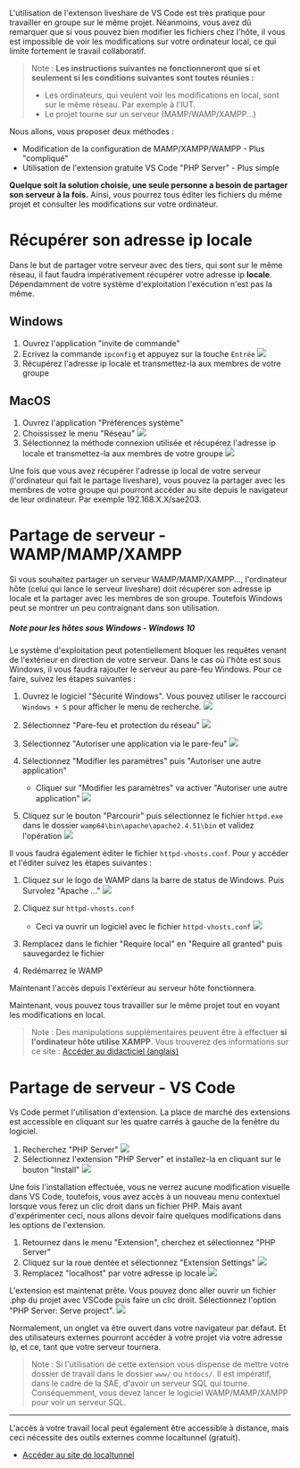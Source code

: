 L'utilisation de l'extenson liveshare de VS Code est très pratique pour travailler en groupe sur le même projet. Néanmoins, vous avez dû remarquer que si vous pouvez bien modifier les fichiers chez l'hôte, il vous est impossible de voir les modifications sur votre ordinateur local, ce qui limite fortement le travail collaboratif.

> Note : **Les instructions suivantes ne fonctionneront que si et seulement si les conditions suivantes sont toutes réunies :**
> - Les ordinateurs, qui veulent voir les modifications en local, sont sur le même réseau. Par exemple à l'IUT.
> - Le projet tourne sur un serveur (MAMP/WAMP/XAMPP...)

Nous allons, vous proposer deux méthodes :
- Modification de la configuration de MAMP/XAMPP/WAMPP - Plus "compliqué"
- Utilisation de l'extension gratuite VS Code "PHP Server" - Plus simple

**Quelque soit la solution choisie, une seule personne a besoin de partager son serveur à la fois.** Ainsi, vous pourrez tous éditer les fichiers du même projet et consulter les modifications sur votre ordinateur.
# Récupérer son adresse ip locale

Dans le but de partager votre serveur avec des tiers, qui sont sur le même réseau, il faut faudra impérativement récupérer votre adresse ip **locale**. Dépendamment de votre système d'exploitation l'exécution n'est pas la même.

## Windows

1. Ouvrez l'application "invite de commande"
2. Ecrivez la commande  `ipconfig` et appuyez sur la touche `Entrée`
![](captures-ecran/invite-commande.jpg)
3. Récupérez l'adresse ip locale et transmettez-la aux membres de votre groupe


## MacOS
1. Ouvrez l'application "Préférences système"
2. Choississez le menu "Réseau"
![](captures-ecran/pref-sys.png)
3. Sélectionnez la méthode connexion utilisée et récupérez l'adresse ip locale et transmettez-la aux membres de votre groupe
![](captures-ecran/reseau.png)

Une fois que vous avez récupérer l'adresse ip local de votre serveur (l'ordinateur qui fait le partage liveshare), vous pouvez la partager avec les membres de votre groupe qui pourront accéder au site depuis le navigateur de leur ordinateur. Par exemple 192.168.X.X/sae203.

# Partage de serveur - WAMP/MAMP/XAMPP

Si vous souhaitez partager un serveur WAMP/MAMP/XAMPP..., l'ordinateur hôte (celui qui lance le serveur liveshare) doit récupérer son adresse ip locale et la partager avec les membres de son groupe. Toutefois Windows peut se montrer un peu contraignant dans son utilisation.
##### Note pour les hôtes sous Windows - Windows 10

Le système d'exploitation peut potentiellement bloquer les requêtes venant de l'extérieur en direction de votre serveur. Dans le cas où l'hôte est sous Windows, il vous faudra rajouter le serveur au pare-feu Windows. Pour ce faire, suivez les étapes suivantes :

1. Ouvrez le logiciel "Sécurité Windows". Vous pouvez utiliser le raccourci `Windows + S` pour afficher le menu de recherche.
![](captures-ecran/pare-feu-1.png)

2. Sélectionnez "Pare-feu et protection du réseau"
![](captures-ecran/pare-feu-2.jpg)

3. Sélectionnez "Autoriser une application via le pare-feu"
![](captures-ecran/pare-feu-3.jpg)

4. Sélectionnez "Modifier les paramètres" puis "Autoriser une autre application"
   - Cliquer sur "Modifier les paramètres" va activer "Autoriser une autre application"
![](captures-ecran/pare-feu-4.jpg)

5. Cliquez sur le bouton "Parcourir" puis sélectionnez le fichier `httpd.exe` dans le dossier `wamp64\bin\apache\apache2.4.51\bin` et validez l'opération
![](captures-ecran/pare-feu-5.png)

Il vous faudra également éditer le fichier `httpd-vhosts.conf`. Pour y accéder et l'éditer suivez les étapes suivantes :

1. Cliquez sur le logo de WAMP dans la barre de status de Windows. Puis Survolez "Apache ..."
![](captures-ecran/vhosts-1.png)

2. Cliquez sur `httpd-vhosts.conf`
   - Ceci va ouvrir un logiciel avec le fichier `httpd-vhosts.conf`
![](captures-ecran/vhosts-2.png)
3. Remplacez dans le fichier "Require local" en "Require all granted" puis sauvegardez le fichier
4. Redémarrez le WAMP

Maintenant l'accès depuis l'extérieur au serveur hôte fonctionnera.


Maintenant, vous pouvez tous travailler sur le même projet tout en voyant les modifications en local.

> Note : Des manipulations supplémentaires peuvent être à effectuer **si l'ordinateur hôte utilise XAMPP**. Vous trouverez des informations sur ce site : [Accéder au didacticiel (anglais)](
https://www.mrtekno.net/2019/08/how-to-access-localhost-xampp-vm.html)


# Partage de serveur - VS Code

Vs Code permet l'utilisation d'extension. La place de marché des extensions est accessible en cliquant sur les quatre carrés à gauche de la fenêtre du logiciel. 

1. Recherchez "PHP Server"
![](captures-ecran/php-ext-1.png)
2. Sélectionnez l'extension "PHP Server" et installez-la en cliquant sur le bouton "Install"
![](captures-ecran/php-ext-2.png)

Une fois l'installation effectuée, vous ne verrez aucune modification visuelle dans VS Code, toutefois, vous avez accès à un nouveau menu contextuel lorsque vous ferez un clic droit dans un fichier PHP. Mais avant d'expérimenter ceci, nous allons devoir faire quelques modifications dans les options de l'extension.

1. Retournez dans le menu "Extension", cherchez et sélectionnez "PHP Server"
2. Cliquez sur la roue dentée et sélectionnez "Extension Settings"
![](captures-ecran/php-ext-3.png)
3. Remplacez "localhost" par votre adresse ip locale
![](captures-ecran/php-ext-4.png)

L'extension est maintenat prête. Vous pouvez donc aller ouvrir un fichier .php du projet avec VSCode puis faire un clic droit. Sélectionnez l'option "PHP Server: Serve project".
![](captures-ecran/php-ext-5.png)

Normalement, un onglet va être ouvert dans votre navigateur par défaut. Et des utilisateurs externes pourront accéder à votre projet via votre adresse ip, et ce, tant que votre serveur tournera.

> Note : Si l'utilisation de cette extension vous dispense de mettre votre dossier de travail dans le dossier `www/` ou `htdocs/`. Il est impératif, dans le cadre de la SAE, d'avoir un serveur SQL qui tourne. Conséquemment, vous devez lancer le logiciel WAMP/MAMP/XAMPP pour voir un serveur SQL.


---
L'accès à votre travail local peut également être accessible à distance, mais ceci nécessite des outils externes comme localtunnel (gratuit).
- [Accéder au site de localtunnel](https://localtunnel.github.io/www/)
